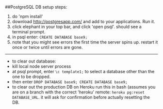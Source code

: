 ##PostgreSQL DB setup steps:

1. do 'npm install'
2. download http://postgresapp.com/ and add to your applications.  Run it.
3. click elephant in your top bar, and click 'open psql'. should see a terminal prompt.
4. in psql enter:  `CREATE DATABASE base9;`
5. note that you might see errors the first time the server spins up.  restart it once or twice until errors are gone.

* * * 

- to clear out database:
 - kill local node server process
 - at psql prompt, enter `\c template1;` to select a database other than the one to be dropped.
 - then enter `DROP DATABASE base9; CREATE DATABASE base9;`
- to clear out the production DB on Heroku run this in bash (assumes you are on a branch with the correct 'heroku' remote: `heroku pg:reset DATABASE_URL`. it will ask for confirmation before actually resetting the DB.